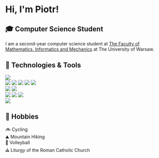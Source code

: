 # Hi, I'm Piotr!

## 🎓 Computer Science Student
I am a second-year computer science student at [The Faculty of Mathematics, Informatics and Mechanics](https://www.mimuw.edu.pl/en) at The University of Warsaw.

## 🔧 Technologies & Tools
![](https://img.shields.io/badge/OS-Linux-33cccc?logo=linux&logoColor=white)
</br>
![](https://img.shields.io/badge/Code-C++-blue?logo=c%2B%2B&logoColor=white)
![](https://img.shields.io/badge/Code-C-blue?logo=C&logoColor=white)
![](https://img.shields.io/badge/Code-JAVA-blue?logo=openjdk&logoColor=white)
![](https://img.shields.io/badge/Code-Python-blue?logo=python&logoColor=white)
![](https://img.shields.io/badge/Code-PHP-blue?logo=PHP&logoColor=white)
</br>
![](https://img.shields.io/badge/Editor-InteliJ_IDEA-ff9933?logo=intellij-idea&logoColor=white)
![](https://img.shields.io/badge/Editor-Visual_Studio_Code-ff9933?logo=vsc&logoColor=white)
</br>
![](https://img.shields.io/badge/Tools-Git-cc00ff?logo=git&logoColor=white)
![](https://img.shields.io/badge/Tools-SQL_Plus-cc00ff?logo=MySQL&logoColor=white)
![](https://img.shields.io/badge/Tools-Wolfram_Mathematica-cc00ff?logo=wolfram-mathematica&logoColor=white)
</br>
![](https://img.shields.io/badge/Shell-Bash-informational?&logo=gnu-bash&logoColor=white&color=yellow)

## 🎳 Hobbies
🚲 Cycling </br>
⛰️ Mountain Hiking </br>
🏐 Volleyball </br>
⛪ Liturgy of the Roman Catholic Church </br>
